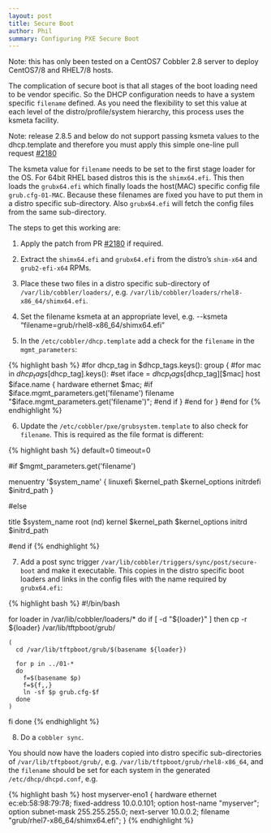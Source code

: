 ```yaml
---
layout: post
title: Secure Boot
author: Phil
summary: Configuring PXE Secure Boot
---
```


Note: this has only been tested on a CentOS7 Cobbler 2.8 server to deploy CentOS7/8 and RHEL7/8 hosts.

The complication of secure boot is that all stages of the boot loading need to be vendor specific.
So the DHCP configuration needs to have a system specific `filename` defined. As you need the
flexibility to set this value at each level of the distro/profile/system hierarchy, this process uses
the ksmeta facility.

Note: release 2.8.5 and below do not support passing ksmeta values to the dhcp.template and therefore
you must apply this simple one-line pull request [#2180](https://github.com/cobbler/cobbler/pull/2180)

The ksmeta value for `filename` needs to be set to the first stage loader for the OS. For 64bit
RHEL based distros this is the `shimx64.efi`. This then loads the `grubx64.efi` which finally loads the
host(MAC) specific config file `grub.cfg-01-MAC`. Because these filenames are fixed you have to put them
in a distro specific sub-directory. Also `grubx64.efi` will fetch the config files from the same sub-directory.

The steps to get this working are:

1) Apply the patch from PR [#2180](https://github.com/cobbler/cobbler/pull/2180) if required.

2) Extract the `shimx64.efi` and `grubx64.efi` from the distro’s `shim-x64` and `grub2-efi-x64` RPMs.

3) Place these two files in a distro specific sub-directory of `/var/lib/cobbler/loaders/`,
e.g. `/var/lib/cobbler/loaders/rhel8-x86_64/shimx64.efi`.

4) Set the filename ksmeta at an appropriate level, e.g. --ksmeta “filename=grub/rhel8-x86_64/shimx64.efi”

5) In the `/etc/cobbler/dhcp.template` add a check for the `filename` in the `mgmt_parameters`:

{% highlight bash %}
<snip>
#for dhcp_tag in $dhcp_tags.keys():
group {
        #for mac in $dhcp_tags[$dhcp_tag].keys():
            #set iface = $dhcp_tags[$dhcp_tag][$mac]
    host $iface.name {
        hardware ethernet $mac;
<snip>
        #if $iface.mgmt_parameters.get('filename')
        filename "$iface.mgmt_parameters.get('filename')";
        #end if
    }
        #end for
}
#end for
{% endhighlight %}

6) Update the `/etc/cobbler/pxe/grubsystem.template` to also check for `filename`. This is required as
the file format is different:

{% highlight bash %}
default=0
timeout=0

#if $mgmt_parameters.get('filename')

menuentry '$system_name' {
    linuxefi $kernel_path $kernel_options
    initrdefi $initrd_path
}

#else

title $system_name
    root (nd)
    kernel $kernel_path $kernel_options
    initrd $initrd_path

#end if
{% endhighlight %}

7) Add a post sync trigger `/var/lib/cobbler/triggers/sync/post/secure-boot` and make it executable. This copies
in the distro specific boot loaders and links in the config files with the name required by `grubx64.efi`:

{% highlight bash %}
#!/bin/bash

for loader in /var/lib/cobbler/loaders/*
do
  if [ -d "${loader}" ]
  then
    cp -r ${loader} /var/lib/tftpboot/grub/

    (
      cd /var/lib/tftpboot/grub/$(basename ${loader})

      for p in ../01-*
      do
        f=$(basename $p)
        f=${f,,}
        ln -sf $p grub.cfg-$f
      done
    )
  fi
done
{% endhighlight %}

8) Do a `cobbler sync`.

You should now have the loaders copied into distro specific sub-directories of `/var/lib/tftpboot/grub/`, e.g.
`/var/lib/tftpboot/grub/rhel8-x86_64`, and the `filename` should be set for each system in the
generated `/etc/dhcp/dhcpd.conf`, e.g.

{% highlight bash %}
    host myserver-eno1 {
        hardware ethernet ec:eb:58:98:79:78;
        fixed-address 10.0.0.101;
        option host-name "myserver";
        option subnet-mask 255.255.255.0;
        next-server 10.0.0.2;
        filename "grub/rhel7-x86_64/shimx64.efi";
    }
{% endhighlight %}

